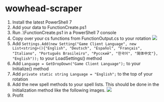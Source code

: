 # wowhead-scraper
1. Install the latest PowerShell 7
2. Add your data to FunctionCreate.ps1
3. Run .\FunctionCreate.ps1 in a PowerShell 7 console
4. Copy over your cs functions from FunctionOutput.cs to your rotation
![](https://i.imgur.com/oCBegHV.png)
5. Add ```Settings.Add(new Setting("Game Client Language", new List<string>(){"English", "Deutsch", "Español", "Français", "Italiano", "Português Brasileiro", "Русский", "한국어", "简体中文"}, "English"));``` to your LoadSettings() method
6. Add ```Language = GetDropDown("Game Client Language");``` to your Initialize() method
7. Add ```private static string Language = "English";``` to the top of your rotation
8. Add the new spell methods to your spell lists. This should be done in the Initialization method like the following images.
![](https://i.imgur.com/aJeL482.png)
9. Profit
